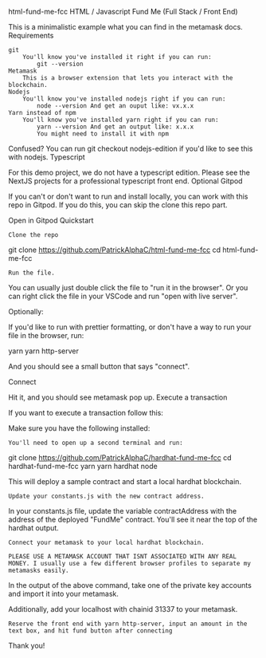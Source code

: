 html-fund-me-fcc
HTML / Javascript Fund Me (Full Stack / Front End)

This is a minimalistic example what you can find in the metamask docs.
Requirements

    git
        You'll know you've installed it right if you can run:
            git --version
    Metamask
        This is a browser extension that lets you interact with the blockchain.
    Nodejs
        You'll know you've installed nodejs right if you can run:
            node --version And get an ouput like: vx.x.x
    Yarn instead of npm
        You'll know you've installed yarn right if you can run:
            yarn --version And get an output like: x.x.x
            You might need to install it with npm

Confused? You can run git checkout nodejs-edition if you'd like to see this with nodejs.
Typescript

For this demo project, we do not have a typescript edition. Please see the NextJS projects for a professional typescript front end.
Optional Gitpod

If you can't or don't want to run and install locally, you can work with this repo in Gitpod. If you do this, you can skip the clone this repo part.

Open in Gitpod
Quickstart

    Clone the repo

git clone https://github.com/PatrickAlphaC/html-fund-me-fcc
cd html-fund-me-fcc

    Run the file.

You can usually just double click the file to "run it in the browser". Or you can right click the file in your VSCode and run "open with live server".

Optionally:

If you'd like to run with prettier formatting, or don't have a way to run your file in the browser, run:

yarn
yarn http-server

And you should see a small button that says "connect".

Connect

Hit it, and you should see metamask pop up.
Execute a transaction

If you want to execute a transaction follow this:

Make sure you have the following installed:

    You'll need to open up a second terminal and run:

git clone https://github.com/PatrickAlphaC/hardhat-fund-me-fcc
cd hardhat-fund-me-fcc
yarn
yarn hardhat node

This will deploy a sample contract and start a local hardhat blockchain.

    Update your constants.js with the new contract address.

In your constants.js file, update the variable contractAddress with the address of the deployed "FundMe" contract. You'll see it near the top of the hardhat output.

    Connect your metamask to your local hardhat blockchain.

    PLEASE USE A METAMASK ACCOUNT THAT ISNT ASSOCIATED WITH ANY REAL MONEY. I usually use a few different browser profiles to separate my metamasks easily.

In the output of the above command, take one of the private key accounts and import it into your metamask.

Additionally, add your localhost with chainid 31337 to your metamask.

    Reserve the front end with yarn http-server, input an amount in the text box, and hit fund button after connecting

Thank you!

